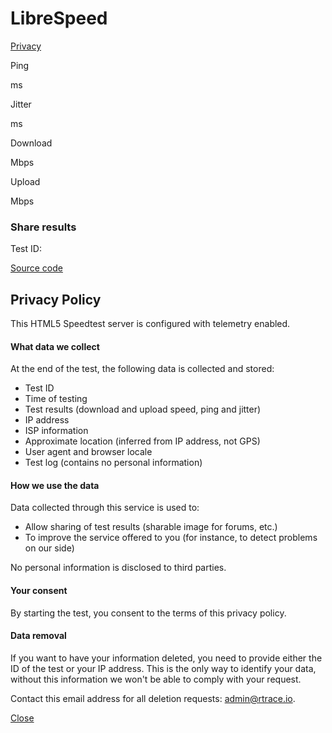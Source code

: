 LibreSpeed
==========

  
[Privacy](#)

Ping

ms

Jitter

ms

Download

Mbps

Upload

Mbps

### Share results

Test ID:

 

[Source code](https://github.com/librespeed/speedtest)

Privacy Policy
--------------

This HTML5 Speedtest server is configured with telemetry enabled.

#### What data we collect

At the end of the test, the following data is collected and stored:

* Test ID
* Time of testing
* Test results (download and upload speed, ping and jitter)
* IP address
* ISP information
* Approximate location (inferred from IP address, not GPS)
* User agent and browser locale
* Test log (contains no personal information)

#### How we use the data

Data collected through this service is used to:

* Allow sharing of test results (sharable image for forums, etc.)
* To improve the service offered to you (for instance, to detect problems on our side)

No personal information is disclosed to third parties.

#### Your consent

By starting the test, you consent to the terms of this privacy policy.

#### Data removal

If you want to have your information deleted, you need to provide either the ID of the test or your IP address. This is the only way to identify your data, without this information we won't be able to comply with your request.  
  
Contact this email address for all deletion requests: [admin@rtrace.io](mailto:admin@rtrace.io).

  
  
[Close](#)